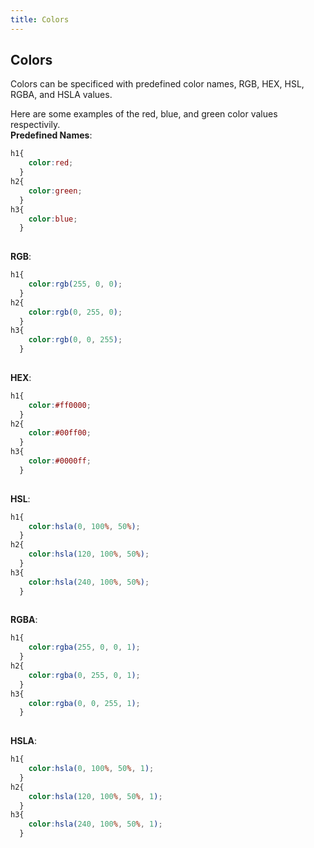 ```yaml
---
title: Colors
---
```

## Colors

Colors can be specificed with predefined color names, RGB, HEX, HSL, RGBA, and HSLA values.

Here are some examples of the red, blue, and green color values respectivily.<br />
**Predefined Names**: <br />
```css
h1{
    color:red;
  }
h2{
    color:green;
  }
h3{
    color:blue;
  }
  
```

**RGB**: <br />

```css
h1{
    color:rgb(255, 0, 0);
  }
h2{
    color:rgb(0, 255, 0);
  }
h3{
    color:rgb(0, 0, 255);
  }
  
```

**HEX**: <br />

```css
h1{
    color:#ff0000;
  }
h2{
    color:#00ff00;
  }
h3{
    color:#0000ff;
  }
  
```

**HSL**: <br />

```css
h1{
    color:hsla(0, 100%, 50%);
  }
h2{
    color:hsla(120, 100%, 50%);
  }
h3{
    color:hsla(240, 100%, 50%);
  }
  
```

**RGBA**: <br />

```css
h1{
    color:rgba(255, 0, 0, 1);
  }
h2{
    color:rgba(0, 255, 0, 1);
  }
h3{
    color:rgba(0, 0, 255, 1);
  }
  
```

**HSLA**: <br />

```css
h1{
    color:hsla(0, 100%, 50%, 1);
  }
h2{
    color:hsla(120, 100%, 50%, 1);
  }
h3{
    color:hsla(240, 100%, 50%, 1);
  }
  
```


